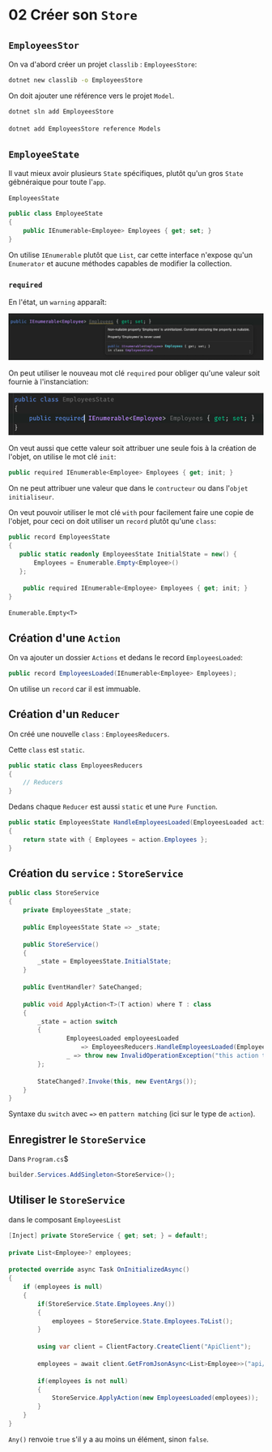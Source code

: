 # 02 Créer son `Store`

## `EmployeesStor`

On va d'abord créer un projet `classlib` : `EmployeesStore`:

```bash
dotnet new classlib -o EmployeesStore
```

On doit ajouter une référence vers le projet `Model`.

```bash
dotnet sln add EmployeesStore 

dotnet add EmployeesStore reference Models
```



## `EmployeeState`

Il vaut mieux avoir plusieurs `State` spécifiques, plutôt qu'un gros `State` gébnéraique pour toute l'`app`.

`EmployeesState`

```cs
public class EmployeeState
{
    public IEnumerable<Employee> Employees { get; set; }
}
```

On utilise `IEnumerable` plutôt que `List`, car cette interface n'expose qu'un `Enumerator` et aucune méthodes capables de modifier la collection.



### `required`

En l'état, un `warning` apparaît:

<img src="assets/non-nullable-warning-display-alert.png" alt="non-nullable-warning-display-alert" />

On peut utiliser le nouveau mot clé `required` pour obliger qu'une valeur soit fournie à l'instanciation:

<img src="assets/new-key-worrequired.png" alt="new-key-worrequired" />

On veut aussi que cette valeur soit attribuer une seule fois à la création de l'objet, on utilise le mot clé `init`:

```cs
public required IEnumerable<Employee> Employees { get; init; }
```

On ne peut attribuer une valeur que dans le `contructeur` ou dans l'`objet initialiseur`.

On veut pouvoir utiliser le mot clé `with` pour facilement faire une copie de l'objet, pour ceci on doit utiliser un `record` plutôt qu'une `class`:

```cs
public record EmployeesState
{
   public static readonly EmployeesState InitialState = new() { 
       Employees = Enumerable.Empty<Employee>()
   };
    
    public required IEnumerable<Employee> Employees { get; init; }
}
```

`Enumerable.Empty<T>`

## Création d'une `Action`

On va ajouter un dossier `Actions` et dedans le record  `EmployeesLoaded`:

```cs
public record EmployeesLoaded(IEnumerable<Employee> Employees);
```

On utilise un `record` car il est immuable.



## Création d'un `Reducer`

On créé une nouvelle `class` : `EmployeesReducers`.

Cette `class` est `static`.

```cs
public static class EmployeesReducers
{
    // Reducers
}
```

Dedans chaque `Reducer` est aussi `static` et une `Pure Function`.

```cs
public static EmployeesState HandleEmployeesLoaded(EmployeesLoaded action, EmployeesState state)
{
    return state with { Employees = action.Employees };
}
```



## Création du `service` : `StoreService`

```cs
public class StoreService
{
    private EmployeesState _state;
    
    public EmployeesState State => _state;
    
    public StoreService()
    {
        _state = EmployeesState.InitialState;
    }
    
    public EventHandler? SateChanged;
    
    public void ApplyAction<T>(T action) where T : class
    {
        _state = action switch
        {
                EmployeesLoaded employeesLoaded 
                    => EmployeesReducers.HandleEmployeesLoaded(EmployeesLoaded, _state),
                _ => throw new InvalidOperationException("this action type is not handled")
        };
        
        StateChanged?.Invoke(this, new EventArgs());
    }
}
```

Syntaxe du `switch` avec `=>` en `pattern matching` (ici sur le type de `action`).

## Enregistrer le `StoreService`

Dans `Program.cs`$

```cs
builder.Services.AddSingleton<StoreService>();
```



## Utiliser le `StoreService`

dans le composant `EmployeesList`

```cs
[Inject] private StoreService { get; set; } = default!;

private List<Employee>? employees;

protected override async Task OnInitializedAsync()
{
    if (employees is null)
    {
        if(StoreService.State.Employees.Any())
        {
            employees = StoreService.State.Employees.ToList();
        }
        
        using var client = ClientFactory.CreateClient("ApiClient");
        
        employees = await client.GetFromJsonAsync<List>Employee>>("api/employees");
        
        if(employees is not null)
        {
            StoreService.ApplyAction(new EmployeesLoaded(employees));
        }
    }
}
```

`Any()` renvoie `true` s'il y a au moins un élément, sinon `false`.

















